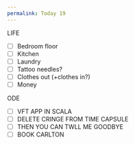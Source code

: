 ```yaml
---
permalink: Today 19
---
```

LIFE
- [ ] Bedroom floor 
- [ ] Kitchen 
- [ ] Laundry 
- [ ] Tattoo needles? 
- [ ] Clothes out (+clothes in?)
- [ ] Money 

ODE 
- [ ] VFT APP IN SCALA 
- [ ] DELETE CRINGE FROM TIME CAPSULE 
- [ ] THEN YOU CAN TWLL ME GOODBYE 
- [ ] BOOK CARLTON